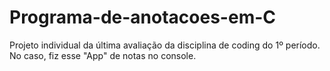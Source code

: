 # Programa-de-anotacoes-em-C

Projeto individual da última avaliação da disciplina de coding do 1º período. No caso, fiz esse "App" de notas no console.

